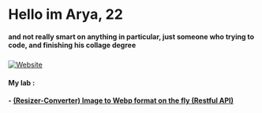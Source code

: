 # Hello im Arya, 22
#### and not really smart on anything in particular, just someone who trying to code, and finishing his collage degree 
##### 
[![Website](https://img.shields.io/badge/LinkedIn-0077B5?style=for-the-badge&logo=linkedin&logoColor=white)](https://www.linkedin.com/in/arya-rangga-kusuma)

#### My lab :
#### - [(Resizer-Converter) Image to Webp format on the fly (Restful API)](https://iwebp.projectxi.my.id/ "Heading link")
